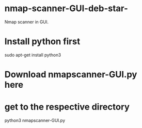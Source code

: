 # nmap-scanner-GUI-deb-star-
Nmap scanner in GUI.
# Install python first
sudo apt-get install python3<br />
# Download nmapscanner-GUI.py here<br />
# get to the respective directory<br />
python3 nmapscanner-GUI.py<br />

